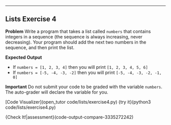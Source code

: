 ----------

## Lists Exercise 4

**Problem**
Write a program that takes a list called `numbers` that contains integers in a sequence (the sequence is always increasing, never decreasing). Your program should add the next two numbers in the sequence, and then print the list.

**Expected Output**
* If `numbers = [1, 2, 3, 4]` then you will print `[1, 2, 3, 4, 5, 6]`
* If `numbers = [-5, -4, -3, -2]` then you will print `[-5, -4, -3, -2, -1, 0]`

**Important**
Do not submit your code to be graded with the variable `numbers`. The auto-grader will declare the variable for you.

[Code Visualizer](open_tutor code/lists/exercise4.py)
{try it}(python3 code/lists/exercise4.py)

{Check It!|assessment}(code-output-compare-3335272242)
